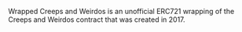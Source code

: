 Wrapped Creeps and Weirdos is an unofficial ERC721 wrapping of the Creeps and Weirdos contract that was created in 2017.
